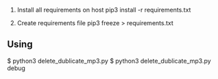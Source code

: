 1. Install all requirements on host
pip3 install -r requirements.txt

2. Create requirements file
pip3 freeze > requirements.txt

## Using
$ python3 delete_dublicate_mp3.py
$ python3 delete_dublicate_mp3.py debug
